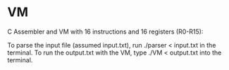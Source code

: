 # VM
C Assembler and VM with 16 instructions and 16 registers (R0-R15):

To parse the input file (assumed input.txt), run ./parser < input.txt in the terminal. To run the output.txt with the VM, type ./VM < output.txt into the terminal. 
